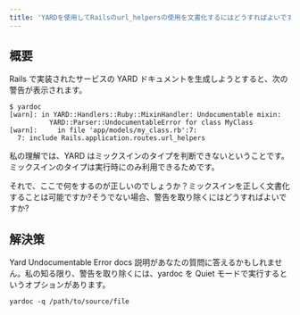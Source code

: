 ```yaml
---
title: 'YARDを使用してRailsのurl_helpersの使用を文書化するにはどうすればよいですか?'
---
```


## 概要
Rails で実装されたサービスの YARD ドキュメントを生成しようとすると、次の警告が表示されます。

```
$ yardoc
[warn]: in YARD::Handlers::Ruby::MixinHandler: Undocumentable mixin: 
          YARD::Parser::UndocumentableError for class MyClass
[warn]:     in file 'app/models/my_class.rb':7:
  7: include Rails.application.routes.url_helpers

```
私の理解では、YARD はミックスインのタイプを判断できないということです。ミックスインのタイプは実行時にのみ利用できるためです。

それで、ここで何をするのが正しいのでしょうか？ミックスインを正しく文書化することは可能ですか?そうでない場合、警告を取り除くにはどうすればよいですか?

## 解決策
Yard Undocumentable Error docs 説明があなたの質問に答えるかもしれません。私の知る限り、警告を取り除くには、yardoc を Quiet モードで実行するというオプションがあります。

```
yardoc -q /path/to/source/file 

```
